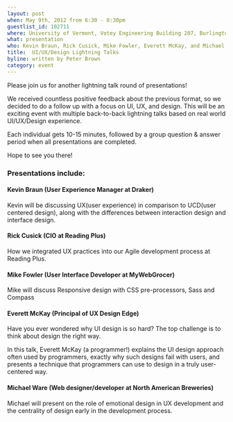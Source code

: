 ```yaml
---
layout: post
when: May 9th, 2012 from 6:30 - 8:30pm
guestlist_id: 102711
where: University of Vermont, Votey Engineering Building 207, Burlington, VT 05401
what: presentation
who: Kevin Braun, Rick Cusick, Mike Fowler, Everett McKay, and Michael Ware
title:  UI/UX/Design Lightning Talks
byline: written by Peter Brown
category: event
---
```


Please join us for another lightning talk round of presentations!

We received countless positive feedback about the previous format, so we decided to do a follow up with a focus on UI, UX, and design. This will be an exciting event with multiple back-to-back lightning talks based on real world UI/UX/Design experience.

Each individual gets 10-15 minutes, followed by a group question & answer period when all presentations are completed.

Hope to see you there!

### Presentations include:

#### Kevin Braun (User Experience Manager at Draker)

Kevin will be discussing UX(user experience) in comparison to UCD(user centered design), along with the differences between interaction design and interface design.

#### Rick Cusick (CIO at Reading Plus)

How we integrated UX practices into our Agile development process at Reading Plus.

#### Mike Fowler (User Interface Developer at MyWebGrocer)

Mike will discuss Responsive design with CSS pre-processors, Sass and Compass

#### Everett McKay (Principal of UX Design Edge)

Have you ever wondered why UI design is so hard? The top challenge is to think about design the right way.

In this talk, Everett McKay (a programmer!) explains the UI design approach often used by programmers, exactly why such designs fail with users, and presents a technique that programmers can use to design in a truly user-centered way.

#### Michael Ware (Web designer/developer at North American Breweries)

Michael will present on the role of emotional design in UX development and the centrality of design early in the development process.
